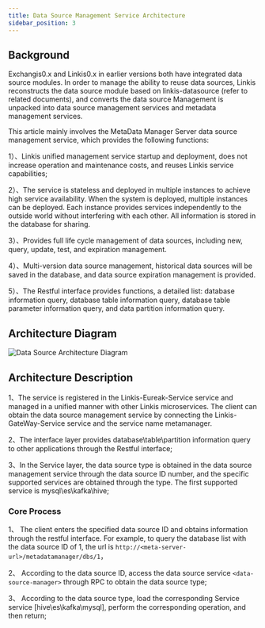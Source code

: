 ```yaml
---
title: Data Source Management Service Architecture
sidebar_position: 3
---
```

## Background

Exchangis0.x and Linkis0.x in earlier versions both have integrated data source modules. In order to manage the ability to reuse data sources, Linkis reconstructs the data source module based on linkis-datasource (refer to related documents), and converts the data source Management is unpacked into data source management services and metadata management services.

This article mainly involves the MetaData Manager Server data source management service, which provides the following functions:

1）、Linkis unified management service startup and deployment, does not increase operation and maintenance costs, and reuses Linkis service capabilities;

2）、The service is stateless and deployed in multiple instances to achieve high service availability. When the system is deployed, multiple instances can be deployed. Each instance provides services independently to the outside world without interfering with each other. All information is stored in the database for sharing.

3）、Provides full life cycle management of data sources, including new, query, update, test, and expiration management.

4）、Multi-version data source management, historical data sources will be saved in the database, and data source expiration management is provided.

5）、The Restful interface provides functions, a detailed list: database information query, database table information query, database table parameter information query, and data partition information query.

## Architecture Diagram

![Data Source Architecture Diagram](/Images-zh/Architecture/datasource/meta-server.png)

## Architecture Description

1、The service is registered in the Linkis-Eureak-Service service and managed in a unified manner with other Linkis microservices. The client can obtain the data source management service by connecting the Linkis-GateWay-Service service and the service name metamanager.

2、The interface layer provides database\table\partition information query to other applications through the Restful interface;

3、In the Service layer, the data source type is obtained in the data source management service through the data source ID number, and the specific supported services are obtained through the type. The first supported service is mysql\es\kafka\hive;

### Core Process

1、 The client enters the specified data source ID and obtains information through the restful interface. For example, to query the database list with the data source ID of 1, the url is `http://<meta-server-url>/metadatamanager/dbs/1`，

2、 According to the data source ID, access the data source service `<data-source-manager>` through RPC to obtain the data source type;

3、 According to the data source type, load the corresponding Service service [hive\es\kafka\mysql], perform the corresponding operation, and then return;